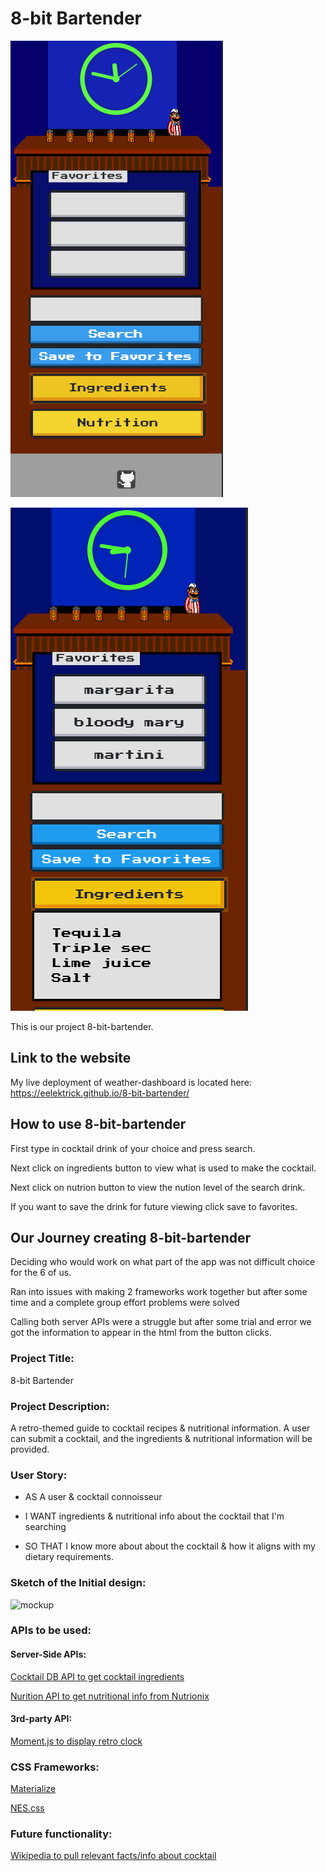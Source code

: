 # 8-bit Bartender

![Screen shot of 8-bit-bartender](assets/bartenderIphoneX.PNG)

![Screen shot of 8-bit-bartender with searched results.](assets/resultsBartender.PNG)

This is our project 8-bit-bartender.

## Link to the website

My live deployment of weather-dashboard is located here: <https://eelektrick.github.io/8-bit-bartender/>

## How to use 8-bit-bartender

First type in cocktail drink of your choice and press search.

Next click on ingredients button to view what is used to make the cocktail.

Next click on nutrion button to view the nution level of the search drink.

If you want to save the drink for future viewing click save to favorites.

## Our Journey creating 8-bit-bartender

Deciding who would work on what part of the app was not difficult choice for the 6 of us.

Ran into issues with making 2 frameworks work together but after some time and a complete group effort problems were solved

Calling both server APIs were a struggle but after some trial and error we got the information to appear in the html from the button clicks.

### Project Title: 

8-bit Bartender

### Project Description:

A retro-themed guide to cocktail recipes & nutritional information. A user can submit a cocktail, and the ingredients & nutritional information will be provided.

### User Story:

- AS A user & cocktail connoisseur

- I WANT ingredients & nutritional info about the cocktail that I'm searching

- SO THAT I know more about about the cocktail & how it aligns with my dietary requirements.

### Sketch of the Initial design:

![mockup](https://raw.githubusercontent.com/Eelektrick/project-1/master/assets/mockup-3.png)


### APIs to be used:

#### Server-Side APIs:

[Cocktail DB API to get cocktail ingredients](https://rapidapi.com/theapiguy/api/the-cocktail-db?endpoint=apiendpoint_49b98879-938e-4479-b0da-718468fb87bc)

[Nurition API to get nutritional info from Nutrionix](https://rapidapi.com/msilverman/api/nutritionix-nutrition-database)


#### 3rd-party API:

[Moment.js to display retro clock](https://momentjs.com/)


### CSS Frameworks: 

[Materialize](https://materializecss.com/)

[NES.css](https://nostalgic-css.github.io/NES.css/)


### Future functionality:

[Wikipedia to pull relevant facts/info about cocktail](https://www.mediawiki.org/wiki/API:Main_page)